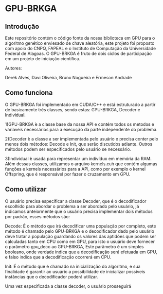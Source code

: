 # GPU-BRKGA

## Introdução

Este repositório contém o código fonte da nossa biblioteca em GPU para o algoritmo genético enviesado de chave aleatória, este projeto foi proposto com apoio do CNPQ, FAPEAL e o Instituto de Computação da Universidade Federal de Alagoas. O GPU-BRKGA é fruto de dois ciclos de participação em um projeto de iniciação científica.

Autores:

Derek Alves, Davi Oliveira, Bruno Nogueira e Ermeson Andrade

## Como funciona

O  GPU-BRKGA foi implementado em CUDA/C++ e está estruturado a partir de basicamente três classes, sendo estas: GPU-BRKGA, Decoder e Individual.

1)GPU-BRKGA ́e a classe base da nossa API e contém todos os metodos e variaveis necessários para a execução da parte independente do problema.

2)Decoder ́e a classe a ser implementada pelo usuário e precisa conter pelo menos dois métodos: Decode e Init, que serão discutidos adiante. Outros métodos podem ser especificados pelo usuário se necessário.

3)Individual ́e usada para representar um indivíduo em memória da RAM.
Além dessas classes, utilizamos o arquivo kernels.cuh que contém algumas funções e kernels necessários para a API, como por exemplo o kernel Offspring, que é responsável por fazer o cruzamento em GPU.

## Como utilizar

O usuário precisa especificar a classe Decoder, que é o decodificador escolhido para abordar o problema a ser abordado pelo usuário, já indicamos anteiormente que o usuário precisa implementar dois métodos por padrão, esses métodos são:

Decode: É o método que irá decodificar uma população por completo, este método é chamado pelo GPU-BRKGA e o decodificador dado pelo usuário deve tratar a população guardando os valores das aptidões que podem ser calculadas tanto em CPU como em GPU, para isto o usuário deve fornecer o parâmetro gpu_deco ao GPU-BRKGA, Este parâmetro é um simples booleano, onde verdade indica que a decodificação será efetuada em GPU, e falso indica que a decodificação ocorrerá em CPU.

Init: É o método que é chamado na inicialização do algoritmo, e sua finalidade é garantir ao usuário a possibilidade de inicializar possíveis instâncias que o decodificador poderá utilizar.

Uma vez especificada a classe decoder, o usuário prosseguirá





